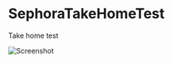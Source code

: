 # SephoraTakeHomeTest
Take home test


![Screenshot](https://github.com/ASN10/SephoraTakeHomeTest/blob/master/Assignment/Screenshots/Sephora_2.gif)


